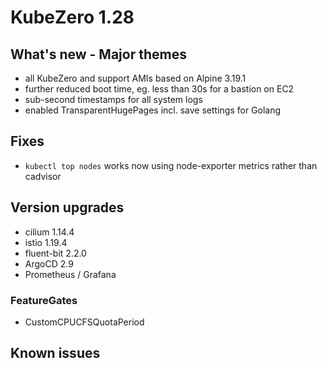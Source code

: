 # KubeZero 1.28

## What's new - Major themes
- all KubeZero and support AMIs based on Alpine 3.19.1
- further reduced boot time, eg. less than 30s for a bastion on EC2
- sub-second timestamps for all system logs
- enabled TransparentHugePages incl. save settings for Golang


## Fixes
- `kubectl top nodes` works now using node-exporter metrics rather than cadvisor

## Version upgrades
- cilium 1.14.4
- istio 1.19.4
- fluent-bit 2.2.0
- ArgoCD 2.9
- Prometheus / Grafana

### FeatureGates
- CustomCPUCFSQuotaPeriod

## Known issues
